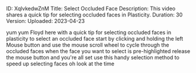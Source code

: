 ID: XqlvkedwZnM
Title: Select Occluded Face
Description: This video shares a quick tip for selecting occluded faces in Plasticity.
Duration: 30
Version: 
Uploaded: 2023-04-23

yum yum
Floyd here with a quick tip for
selecting occluded faces in plasticity
to select an occluded face start by
clicking and holding the left Mouse
button and use the mouse scroll wheel to
cycle through the occluded faces when
the face you want to select is
pre-highlighted release the mouse button
and you're all set use this handy
selection method to speed up selecting
faces oh look at the time
